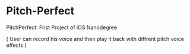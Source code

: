 # Pitch-Perfect

PitchPerfect: Frist Project of iOS Nanodegree

( User can record his voice and then play it back with diffrent pitch voice effects )
